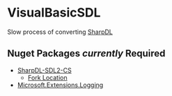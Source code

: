 # VisualBasicSDL
Slow process of converting [SharpDL](https://github.com/babelshift/SharpDL)

## Nuget Packages _currently_ Required
 - [SharpDL-SDL2-CS](https://www.nuget.org/packages/sharpdl-sdl2-cs)
   - [Fork Location](https://github.com/babelshift/SDL2-CS)
 - [Microsoft.Extensions.Logging](https://www.nuget.org/packages/Microsoft.Extensions.Logging)
